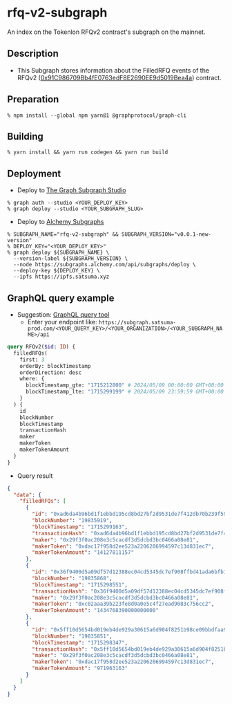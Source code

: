 # rfq-v2-subgraph

An index on the Tokenlon RFQv2 contract's subgraph on the mainnet.

## Description

- This Subgraph stores information about the FilledRFQ events of the RFQv2 ([0x91C986709Bb4fE0763edF8E2690EE9d5019Bea4a](https://etherscan.io/address/0x91c986709bb4fe0763edf8e2690ee9d5019bea4a)) contract.

## Preparation

```shell
% npm install --global npm yarn@1 @graphprotocol/graph-cli
```

## Building

```shell
% yarn install && yarn run codegen && yarn run build
```

## Deployment

- Deploy to [The Graph Subgraph Studio](https://thegraph.com/studio/)

```shell
% graph auth --studio <YOUR_DEPLOY_KEY>
% graph deploy --studio <YOUR_SUBGRAPH_SLUG>
```

- Deploy to [Alchemy Subgraphs](https://subgraphs.alchemy.com/)

```shell
% SUBGRAPH_NAME="rfq-v2-subgraph" && SUBGRAPH_VERSION="v0.0.1-new-version"
% DEPLOY_KEY="<YOUR_DEPLOY_KEY>"
% graph deploy ${SUBGRAPH_NAME} \
  --version-label ${SUBGRAPH_VERSION} \
  --node https://subgraphs.alchemy.com/api/subgraphs/deploy \
  --deploy-key ${DEPLOY_KEY} \
  --ipfs https://ipfs.satsuma.xyz
```

## GraphQL query example

- Suggestion: [GraphQL query tool](https://cloud.hasura.io/public/graphiql)
  - Enter your endpoint like: `https://subgraph.satsuma-prod.com/<YOUR_QUERY_KEY>/<YOUR_ORGANIZATION>/<YOUR_SUBGRAPH_NAME>/api`

```graphql
query RFQv2($id: ID) {
  filledRFQs(
    first: 3
    orderBy: blockTimestamp
    orderDirection: desc
    where: {
      blockTimestamp_gte: "1715212800" # 2024/05/09 00:00:00 GMT+00:00
      blockTimestamp_lte: "1715299199" # 2024/05/09 23:59:59 GMT+00:00
    }
  ) {
    id
    blockNumber
    blockTimestamp
    transactionHash
    maker
    makerToken
    makerTokenAmount
  }
}
```

- Query result

```json
{
  "data": {
    "filledRFQs": [
      {
        "id": "0xad6da4b96bd1f1ebbd195cd8bd27bf2d9531de7f412db70b239f59da7c8e2a9b5d000000",
        "blockNumber": "19835919",
        "blockTimestamp": "1715299163",
        "transactionHash": "0xad6da4b96bd1f1ebbd195cd8bd27bf2d9531de7f412db70b239f59da7c8e2a9b",
        "maker": "0x29f3f0ac208e3c5cacdf3d5dcbd3bc0466a08e81",
        "makerToken": "0xdac17f958d2ee523a2206206994597c13d831ec7",
        "makerTokenAmount": "14127811157"
      },
      {
        "id": "0x36f9400d5a09df57d12388ec04cd5345dc7ef908ffbd41ada6bfb18d0ba42ef035000000",
        "blockNumber": "19835868",
        "blockTimestamp": "1715298551",
        "transactionHash": "0x36f9400d5a09df57d12388ec04cd5345dc7ef908ffbd41ada6bfb18d0ba42ef0",
        "maker": "0x29f3f0ac208e3c5cacdf3d5dcbd3bc0466a08e81",
        "makerToken": "0xc02aaa39b223fe8d0a0e5c4f27ead9083c756cc2",
        "makerTokenAmount": "1434768390000000000"
      },
      {
        "id": "0x5ff10d5654bd019eb4de929a30615a6d904f8251b98ce09bbdfaa94a6430f31045000000",
        "blockNumber": "19835851",
        "blockTimestamp": "1715298347",
        "transactionHash": "0x5ff10d5654bd019eb4de929a30615a6d904f8251b98ce09bbdfaa94a6430f310",
        "maker": "0x29f3f0ac208e3c5cacdf3d5dcbd3bc0466a08e81",
        "makerToken": "0xdac17f958d2ee523a2206206994597c13d831ec7",
        "makerTokenAmount": "971963163"
      }
    ]
  }
}
```
